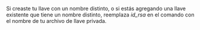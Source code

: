 Si creaste tu llave con un nombre distinto, o si estás agregando una llave existente que tiene un nombre distinto, reemplaza *id_rsa* en el comando con el nombre de tu archivo de llave privada.
